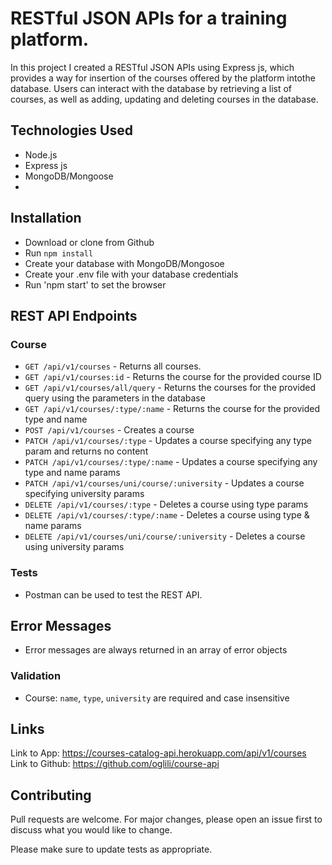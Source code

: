 # RESTful JSON APIs for a training platform.

In this project I created a RESTful JSON APIs using Express js, which provides a way for insertion of the courses offered by the platform intothe database. Users can interact with the database by retrieving a list of courses, as well as adding, updating and deleting courses in the database.

## Technologies Used

- Node.js
- Express js
- MongoDB/Mongoose
- 
## Installation

- Download or clone from Github
- Run `npm install`
- Create your database with MongoDB/Mongosoe
- Create your .env file with your database credentials
- Run 'npm start' to set the browser 


## REST API Endpoints

### Course

- `GET /api/v1/courses` - Returns all courses.
- `GET /api/v1/courses:id` - Returns the course for the provided course ID
- `GET /api/v1/courses/all/query` - Returns the courses for the provided query using the parameters in the database
- `GET /api/v1/courses/:type/:name` - Returns the course for the provided type and name
- `POST /api/v1/courses` - Creates a course
- `PATCH /api/v1/courses/:type` - Updates a course specifying any type param and returns no content
- `PATCH /api/v1/courses/:type/:name` - Updates a course specifying any type and name params
- `PATCH /api/v1/courses/uni/course/:university` - Updates a course specifying university params
- `DELETE /api/v1/courses/:type` - Deletes a course using type params
- `DELETE /api/v1/courses/:type/:name` - Deletes a course using type & name params
- `DELETE /api/v1/courses/uni/course/:university` - Deletes a course using university params

### Tests

- Postman can be used to test the REST API.

## Error Messages

- Error messages are always returned in an array of error objects

### Validation

- Course: `name`, `type`, `university` are required and case insensitive

## Links
Link to App:
https://courses-catalog-api.herokuapp.com/api/v1/courses
Link to Github:
https://github.com/oglili/course-api

## Contributing
Pull requests are welcome. For major changes, please open an issue first to discuss what you would like to change.

Please make sure to update tests as appropriate.
